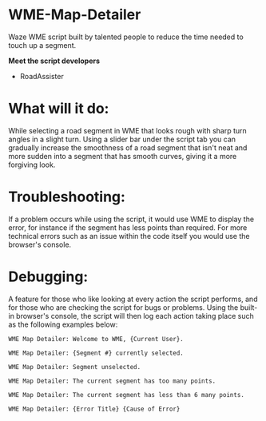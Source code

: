 # WME-Map-Detailer
Waze WME script built by talented people to reduce the time needed to touch up a segment.

**Meet the script developers**
- RoadAssister
# **What will it do:**
While selecting a road segment in WME that looks rough with sharp turn angles in a slight turn. Using a slider bar under the script tab you can gradually increase the smoothness of a road segment that isn't neat and more sudden into a segment that has smooth curves, giving it a more forgiving look.

# **Troubleshooting:**
If a problem occurs while using the script, it would use WME to display the error, for instance if the segment has less points than required. For more technical errors such as an issue within the code itself you would use the browser's console.

# **Debugging:**
A feature for those who like looking at every action the script performs, and for those who are checking the script for bugs or problems. Using the built-in browser's console, the script will then log each action taking place such as the following examples below:

 ``WME Map Detailer: Welcome to WME, {Current User}.``
 
 ``WME Map Detailer: {Segment #} currently selected.``
 
 ``WME Map Detailer: Segment unselected.``
 
 ``WME Map Detailer: The current segment has too many points.``
 
 ``WME Map Detailer: The current segment has less than 6 many points.``
 
 ``WME Map Detailer: {Error Title} {Cause of Error}``
